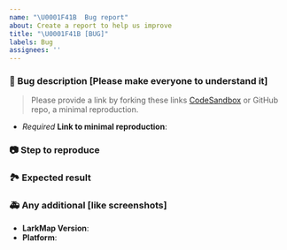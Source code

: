 ```yaml
---
name: "\U0001F41B  Bug report"
about: Create a report to help us improve
title: "\U0001F41B [BUG]"
labels: Bug
assignees: ''
---
```


<!-- Describe your bugs below ^_^ -->

### 🐛 Bug description [Please make everyone to understand it]

> Please provide a link by forking these links [CodeSandbox](https://codesandbox.io/s/floral-currying-5c83gs) or GitHub repo, a minimal reproduction.

- _Required_ **Link to minimal reproduction**:

### 📷 Step to reproduce

### 🏞 Expected result

### 🚑 Any additional [like screenshots]

- **LarkMap Version**:
- **Platform**:
